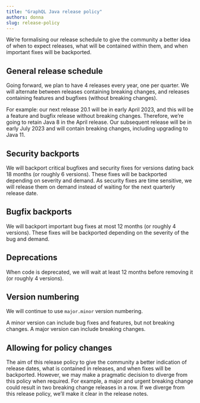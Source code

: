 ```yaml
---
title: "GraphQL Java release policy"
authors: donna
slug: release-policy
---
```


We’re formalising our release schedule to give the community a better idea of when to expect releases, what will be contained within them, and when important fixes will be backported.

## General release schedule
Going forward, we plan to have 4 releases every year, one per quarter. We will alternate between releases containing breaking changes, and releases containing features and bugfixes (without breaking changes).

For example: our next release 20.1 will be in early April 2023, and this will be a feature and bugfix release without breaking changes. Therefore, we’re going to retain Java 8 in the April release. Our subsequent release will be in early July 2023 and will contain breaking changes, including upgrading to Java 11.

## Security backports
We will backport critical bugfixes and security fixes for versions dating back 18 months (or roughly 6 versions). These fixes will be backported depending on severity and demand. As security fixes are time sensitive, we will release them on demand instead of waiting for the next quarterly release date.

## Bugfix backports
We will backport important bug fixes at most 12 months (or roughly 4 versions). These fixes will be backported depending on the severity of the bug and demand.

## Deprecations
When code is deprecated, we will wait at least 12 months before removing it (or roughly 4 versions).

## Version numbering
We will continue to use `major.minor` version numbering.

A minor version can include bug fixes and features, but not breaking changes. A major version can include breaking changes.

## Allowing for policy changes
The aim of this release policy to give the community a better indication of release dates, what is contained in releases, and when fixes will be backported. However, we may make a pragmatic decision to diverge from this policy when required. For example, a major and urgent breaking change could result in two breaking change releases in a row. If we diverge from this release policy, we’ll make it clear in the release notes.
